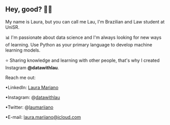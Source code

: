 ## Hey, good? 👋🏻

My name is Laura, but you can call me Lau, I'm Brazilian and Law student at UniSR.

📊 I'm passionate about data science and I'm always looking for new ways of learning. 
Use Python as your primary language to develop machine learning models.

⭐ Sharing knowledge and learning with other people, that's why I created Instagram **@datawithlau**.



Reach me out:

•LinkedIn: [Laura Mariano](https://www.linkedin.com/in/datawithlau/)

•Instagram: @[datawithlau](https://www.instagram.com/datawithlau/)

•Twitter: @[laumariiano](https://twitter.com/Laumariiano)

•E-mail: laura.mariiano@icloud.com

